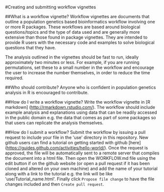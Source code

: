 #Creating and submitting workflow vignettes

##What is a workflow vignette?
Workflow vignettes are documents that outline a population genetics based bioinformatics workflow involving one or more R packages. These workflows are based around biological questions/topics and the type of data used and are generally more extensive than those found in package vignettes. They are intended to provide R users with the necessary code and examples to solve biological questions that they have. 

The analysis outlined in the vignettes should be fast to run, ideally approximately two minutes or less. For example, if you are running permutations, set these to a small number in the workflow and encourage the user to increase the number themselves, in order to reduce the time required. 

##Who should contribute?
Anyone who is confident in population genetics analysis in R is encouraged to contribute.

##How do I write a workflow vignette?
Write the workflow vignette in [R markdown] (http://rmarkdown.rstudio.com/). The workflow should include example analysis and explanations using data that can be readily accessed in the public domain e.g. the data that comes as part of some packages so that users can replicate the analysis themselves. 

##How do I submit a workflow?
Submit the workflow by issuing a pull request to include your file in the 'use' directory in this repository. New github users can find a tutorial on getting started with github [here] (https://guides.github.com/activities/hello-world/). Once the request is approved, the file will be automatically sent to a remote server that compiles the document into a html file. Then open the WORKFLOW.md file using the edit button if on the github website (or open a pull request if it has been cloned and altered on your own machine) and add the name of your tutorial along with a link to the tutorial e.g. the link will be like 'use/Tutorial_name.html'. Finally click `Propose file change` to have the file changes included and then `Create pull request`.


